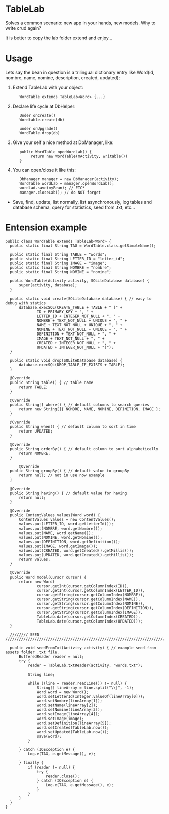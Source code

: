 # TableLab

Solves a common scenario: new app in your hands, new models. Why to write crud again? 

It is better to copy the lab folder extend and enjoy...

# Usage

Lets say the bean in question is a trilingual dictionary entry like Word(id, nombre, name, nomine, description, created, updated);

1. Extend TableLab with your object: 

          WordTable extends TableLab<Word> {...}
          
2. Declare life cycle at DbHelper: 

          Under onCreate()
          Wordtable.create(db) 
          
          under onUpgrade()
          WordTable.drop(db)

3. Give your self a nice method at DbManager, like: 

          public WordTable openWordLab() {
               return new WordTable(mActivity, writable())
          }


4. You can open/close it like this:

          DbManager manager = new DbManager(activity);
          WordTable wordLab = manager.openWordLab();
          wordLad.save(myBean); // ETC*
          manager.closeLab(); // do NOT forget

* Save, find, update, list normally, list asynchronously, log tables and database schema, query for statistics, seed from .txt, etc...

# Entension example

    public class WordTable extends TableLab<Word> {
      public static final String TAG = WordTable.class.getSimpleName();

      public static final String TABLE = "words";
      public static final String LETTER_ID = "letter_id";
      public static final String IMAGE = "image";
      public static final String NOMBRE = "nombre";
      public static final String NOMINE = "nomine";

      public WordTable(Activity activity, SQLiteDatabase database) {
          super(activity, database);
      }

      public static void create(SQLiteDatabase database) { // easy to debug with statics
          database.execSQL(CREATE_TABLE + TABLE + " (" +
                  ID + PRIMARY_KEY + ", " +
                  LETTER_ID + INTEGER_NOT_NULL + ", " +
                  NOMBRE + TEXT_NOT_NULL + UNIQUE + ", " +
                  NAME + TEXT_NOT_NULL + UNIQUE + ", " +
                  NOMINE + TEXT_NOT_NULL + UNIQUE + ", " +
                  DEFINITION + TEXT_NOT_NULL + ", " +
                  IMAGE + TEXT_NOT_NULL + ", " +
                  CREATED + INTEGER_NOT_NULL + ", " +
                  UPDATED + INTEGER_NOT_NULL + ")");
      }

      public static void drop(SQLiteDatabase database) {
          database.execSQL(DROP_TABLE_IF_EXISTS + TABLE);
      }

      @Override
      public String table() { // table name
          return TABLE;
      }

      @Override
      public String[] where() { // default columns to search queries
          return new String[]{ NOMBRE, NAME, NOMINE, DEFINITION, IMAGE };
      }

      @Override
      public String when() { // default column to sort in time
          return UPDATED;
      }

      @Override
      public String orderBy() { // default column to sort alphabetically
          return NOMBRE;
      }

          @Override
      public String groupBy() { // default value to groupBy
          return null; // not in use now example
      }

      @Override
      public String having() { // default value for having
          return null;
      }

      @Override
      public ContentValues values(Word word) {
          ContentValues values = new ContentValues();
          values.put(LETTER_ID, word.getLetterId());
          values.put(NOMBRE, word.getNombre());
          values.put(NAME, word.getName());
          values.put(NOMINE, word.getNomine());
          values.put(DEFINITION, word.getDefinition());
          values.put(IMAGE, word.getImage());
          values.put(CREATED, word.getCreated().getMillis());
          values.put(UPDATED, word.getCreated().getMillis());
          return values;
      }

      @Override
      public Word model(Cursor cursor) {
          return new Word(
                  cursor.getInt(cursor.getColumnIndex(ID)),
                  cursor.getInt(cursor.getColumnIndex(LETTER_ID)),
                  cursor.getString(cursor.getColumnIndex(NOMBRE)),
                  cursor.getString(cursor.getColumnIndex(NAME)),
                  cursor.getString(cursor.getColumnIndex(NOMINE)),
                  cursor.getString(cursor.getColumnIndex(DEFINITION)),
                  cursor.getString(cursor.getColumnIndex(IMAGE)),
                  TableLab.date(cursor.getColumnIndex(CREATED)),
                  TableLab.date(cursor.getColumnIndex(UPDATED)));
      }

      //////// SEED ///////////////////////////////////////////////////////////////////////////////

      public void seedFromTxt(Activity activity) { // example seed from assets folder .txt file.
          BufferedReader reader = null;
          try {
              reader = TableLab.txtReader(activity, "words.txt");

              String line;

              while ((line = reader.readLine()) != null) {
                  String[] lineArray = line.split("\\|", -1);
                  Word word = new Word();
                  word.setLetterId(Integer.valueOf(lineArray[0]));
                  word.setNombre(lineArray[1]);
                  word.setName(lineArray[2]);
                  word.setNomine(lineArray[3]);
                  word.setImage(lineArray[4]);
                  word.setImage(image);
                  word.setDefinition(lineArray[5]);
                  word.setCreated(TableLab.now());
                  word.setUpdated(TableLab.now());
                  save(word);
              }

          } catch (IOException e) {
              Log.e(TAG, e.getMessage(), e);

          } finally {
              if (reader != null) {
                  try {
                      reader.close();
                  } catch (IOException e) {
                      Log.e(TAG, e.getMessage(), e);
                  }
              }
          }
      }
    }




